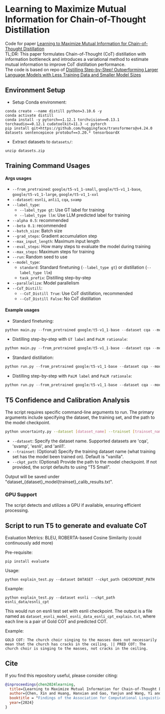 # Learning to Maximize Mutual Information for Chain-of-Thought Distillation
Code for paper [Learning to Maximize Mutual Information for Chain-of-Thought Distillation](https://arxiv.org/pdf/2403.03348) \
TL;DR: This paper formulates Chain-of-Thought (CoT) distillation with information bottleneck and introduces a variational method to estimate mutual information to improve CoT distillation performance.\
The code is based on repo of [Distilling Step-by-Step! Outperforming Larger Language Models with Less Training Data and Smaller Model Sizes](https://github.com/google-research/distilling-step-by-step)

## Environment Setup
- Setup Conda environment:
```
conda create --name distill python=3.10.6 -y
conda activate distill
conda install -y pytorch==1.12.1 torchvision==0.13.1 torchaudio==0.12.1 cudatoolkit=11.3 -c pytorch
pip install git+https://github.com/huggingface/transformers@v4.24.0 datasets sentencepiece protobuf==3.20.* tensorboardX
```
- Extract datasets to `datasets/`:
```
unzip datasets.zip
```

## Training Command Usages
#### Args usages
- `--from_pretrained`: `google/t5-v1_1-small`, `google/t5-v1_1-base`, `google/t5-v1_1-large`, `google/t5-v1_1-xxl`
- `--dataset`: `esnli`, `anli1`, `cqa`, `svamp`
- `--label_type`:
  - `--label_type gt`: Use GT label for training
  - `--label_type llm`: Use LLM predicted label for training
- `--alpha 0.5`: recommended
- `--beta 0.1`: recommended
- `--batch_size`: Batch size
- `--grad_steps`: Gradient accumulation step
- `--max_input_length`: Maximum input length
- `--eval_steps`: How many steps to evaluate the model during training
- `--max_steps`: Maximum steps for training
- `--run`: Random seed to use
- `--model_type`:
  - `standard`: Standard finetuning (`--label_type gt`) or distillation (`--label_type llm`)
  - `task_prefix`: Distilling step-by-step
- `--parallelize`: Model parallelism
- `--CoT_Distill`:
  - `--CoT_Distill True`: Use CoT distillation, recommended
  - `--CoT_Distill False`: No CoT distillation


#### Example usages
- Standard finetuning:
```python
python main.py --from_pretrained google/t5-v1_1-base --dataset cqa --model_type standard --label_type gt --batch_size 64
```


- Distilling step-by-step with `GT label` and `PaLM rationale`:
```python
python main.py --from_pretrained google/t5-v1_1-base --dataset cqa --model_type task_prefix --label_type gt --llm palm --alpha 0.5 --batch_size 64
```


- Standard distillation:
```python
python run.py --from_pretrained google/t5-v1_1-base --dataset cqa --model_type standard --label_type llm --batch_size 64
```


- Distilling step-by-step with `PaLM label` and `PaLM rationale`:
```python
python run.py --from_pretrained google/t5-v1_1-base --dataset cqa --model_type task_prefix --label_type llm --llm palm --alpha 0.5 --batch_size 64
```

## T5 Confidence and Calibration Analysis

The script requires specific command-line arguments to run. The primary arguments include specifying the dataset, the training set, and the path to the model checkpoint.

```bash
python uncertainty.py --dataset [dataset_name] --trainset [trainset_name] --ckpt_path [path_to_checkpoint]
```

- `--dataset`: Specify the dataset name. Supported datasets are 'cqa', 'svamp', 'esnli', and 'anli1'.
- `--trainset`: (Optional) Specify the training dataset name (what training set has the model been trained on). Default is "vanilla".
- `--ckpt_path`: (Optional) Provide the path to the model checkpoint. If not provided, the script defaults to using "T5 Small".

Output will be saved under "dataset_{dataset}_model{trainset}_calib_results.txt". 

### GPU Support
The script detects and utilizes a GPU if available, ensuring efficient processing.

## Script to run T5 to generate and evaluate CoT 

Evaluation Metrics: BLEU, ROBERTA-based Cosine Similarity (could continuously add more)

Pre-requisite: 
```
pip install evaluate 
```

Usage: 
```
python explain_test.py --dataset DATASET --ckpt_path CHECKPOINT_PATH 
```
Example: 

```
python explain_test.py --dataset esnli --ckpt_path esnli_data/esnli_cpt
```
This would run on esnli test set with esnli checkpoint. The output is a file named as `dataset_esnli_model_esnli_data_esnli_cpt_explain.txt`, where each line is a pair of Gold COT and predicted COT.

Example: 

```
GOLD COT: The church choir singing to the masses does not necessarily mean that the church has cracks in the ceiling. || PRED COT: The church choir is singing to the masses, not cracks in the ceiling.
```



## Cite
If you find this repository useful, please consider citing:
```bibtex
@inproceedings{chen2024learning,
  title={Learning to Maximize Mutual Information for Chain-of-Thought Distillation},
  author={Chen, Xin and Huang, Hanxian and Gao, Yanjun and Wang, Yi and Zhao, Jishen and Ding, Ke},
  booktitle = "Findings of the Association for Computational Linguistics: ACL 2024",
  year={2024}
}
```

